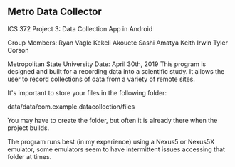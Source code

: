 ## Metro Data Collector

ICS 372 Project 3:
Data Collection App in Android

Group Members:
Ryan Vagle
Kekeli Akouete
Sashi Amatya
Keith Irwin
Tyler Corson

Metropolitan State University
Date: April 30th, 2019
This program is designed and built for a recording data into a scientific
study. It allows the user to record collections of data from a variety of remote sites.

It's important to store your files in the following folder:

data/data/com.example.datacollection/files

You may have to create the folder, but often it is already there when the project builds.

The program runs best (in my experience) using a Nexus5 or Nexus5X emulator, some emulators seem to have
intermittent issues accessing that folder at times.
